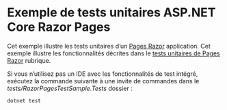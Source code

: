 # <a name="aspnet-core-razor-pages-unit-tests-sample"></a>Exemple de tests unitaires ASP.NET Core Razor Pages

Cet exemple illustre les tests unitaires d’un [Pages Razor](https://docs.microsoft.com/aspnet/core/mvc/razor-pages) application. Cet exemple illustre les fonctionnalités décrites dans le [tests unitaires de Pages Razor](https://docs.microsoft.com/aspnet/core/test/razor-pages-tests) rubrique.

Si vous n’utilisez pas un IDE avec les fonctionnalités de test intégré, exécutez la commande suivante à une invite de commandes dans le *tests/RazorPagesTestSample.Tests* dossier :

```console
dotnet test
```
